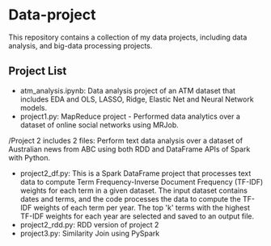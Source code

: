 # Data-project

This repository contains a collection of my data projects, including data analysis, and big-data processing projects. 

## Project List
- atm_analysis.ipynb: Data analysis project of an ATM dataset that includes EDA and OLS, LASSO, Ridge, Elastic Net and Neural Network models.
- project1.py: MapReduce project - Performed data analytics over a dataset of online social networks using MRJob. 

/Project 2 includes 2 files:  Perform text data analysis over a dataset of Australian news from ABC using both RDD and DataFrame APIs of Spark with Python. 
- project2_df.py: This is a Spark DataFrame project that processes text data to compute Term Frequency-Inverse Document Frequency (TF-IDF) weights for each term in a given dataset. The input dataset contains dates and terms, and the code processes the data to compute the TF-IDF weights of each term per year. The top 'k' terms with the highest TF-IDF weights for each year are selected and saved to an output file.
- project2_rdd.py: RDD version of project 2
- project3.py: Similarity Join using PySpark

